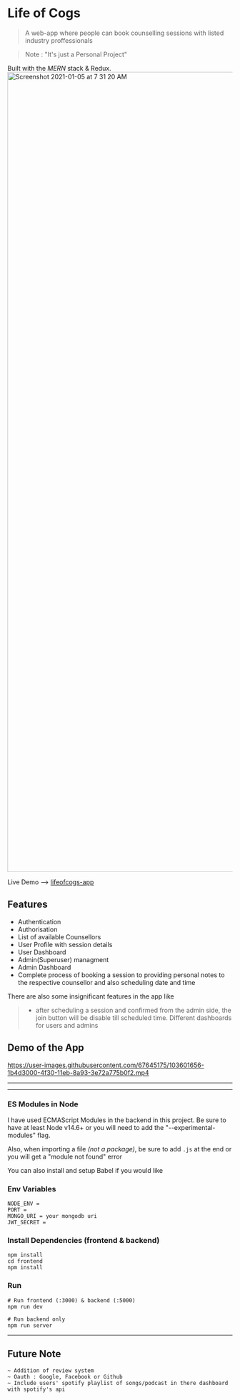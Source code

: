 # Life of Cogs

> A web-app where people can book counselling sessions with listed industry proffessionals

> Note : "It's just a Personal Project"

Built with the *MERN* stack & Redux.
<img width="1792" alt="Screenshot 2021-01-05 at 7 31 20 AM" src="https://user-images.githubusercontent.com/67645175/103598218-16847e00-4f28-11eb-8347-1292473618a3.png">


Live Demo --> [lifeofcogs-app](https://cogsprojectapp.herokuapp.com/)

## Features
- Authentication 
- Authorisation
- List of available Counsellors 
- User Profile with session details
- User Dashboard
- Admin(Superuser) managment
- Admin Dashboard
- Complete process of booking a session to providing personal notes to the respective counsellor and also scheduling date and time

There are also some insignificant features in the app like
>  - after scheduling a session and confirmed from the admin side, the join button will be disable till scheduled time.
> Different dashboards for users and admins



## Demo of the App
https://user-images.githubusercontent.com/67645175/103601656-1b4d3000-4f30-11eb-8a93-3e72a775b0f2.mp4

---


---

### ES Modules in Node

I have used ECMAScript Modules in the backend in this project. Be sure to have at least Node v14.6+ or you will need to add the "--experimental-modules" flag.

Also, when importing a file *(not a package)*, be sure to add    `.js` at the end or you will get a "module not found" error

You can also install and setup Babel if you would like


### Env Variables
```
NODE_ENV = 
PORT = 
MONGO_URI = your mongodb uri
JWT_SECRET = 
```

### Install Dependencies (frontend & backend)

```
npm install
cd frontend
npm install
```

### Run

```
# Run frontend (:3000) & backend (:5000)
npm run dev

# Run backend only
npm run server
```
---
## Future Note 
```
~ Addition of review system 
~ Oauth : Google, Facebook or Github
~ Include users' spotify playlist of songs/podcast in there dashboard with spotify's api
```
